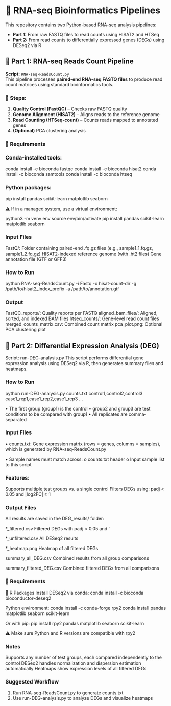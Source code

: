 # 🧬 RNA-seq Bioinformatics Pipelines

This repository contains two Python-based RNA-seq analysis pipelines:

- **Part 1:** From raw FASTQ files to read counts using HISAT2 and HTSeq
- **Part 2:** From read counts to differentially expressed genes (DEGs) using DESeq2 via R


## 📌 Part 1: RNA-seq Reads Count Pipeline

**Script:** `RNA-seq-ReadsCount.py`  
This pipeline processes **paired-end RNA-seq FASTQ files** to produce read count matrices using standard bioinformatics tools.

### 🔄 Steps:

1. **Quality Control (FastQC)** – Checks raw FASTQ quality
2. **Genome Alignment (HISAT2)** – Aligns reads to the reference genome
3. **Read Counting (HTSeq-count)** – Counts reads mapped to annotated genes
4. **(Optional)** PCA clustering analysis

### 🔧 Requirements

### Conda-installed tools:
conda install -c bioconda fastqc
conda install -c bioconda hisat2
conda install -c bioconda samtools
conda install -c bioconda htseq

### Python packages:
pip install pandas scikit-learn matplotlib seaborn

⚠️ If in a managed system, use a virtual environment:

python3 -m venv env
source env/bin/activate
pip install pandas scikit-learn matplotlib seaborn

### Input Files
FastQ/: Folder containing paired-end .fq.gz files (e.g., sample1_1.fq.gz, sample1_2.fq.gz)
HISAT2-indexed reference genome (with .ht2 files)
Gene annotation file (GTF or GFF3)

### How to Run
python RNA-seq-ReadsCount.py -i Fastq -o hisat-count-dir -g /path/to/hisat2_index_prefix -a /path/to/annotation.gtf

### Output
FastQC_reports/: Quality reports per FASTQ
aligned_bam_files/: Aligned, sorted, and indexed BAM files
htseq_counts/: Gene-level read count files
merged_counts_matrix.csv: Combined count matrix
pca_plot.png: Optional PCA clustering plot

## 📌 Part 2: Differential Expression Analysis (DEG)
Script: run-DEG-analysis.py
This script performs differential gene expression analysis using DESeq2 via R, then generates summary files and heatmaps.

### How to Run
python run-DEG-analysis.py counts.txt control1,control2,control3 case1_rep1,case1_rep2,case1_rep3 ...

•	The first group (group1) is the control
•	group2 and group3 are test conditions to be compared with group1
•	All replicates are comma-separated

### Input Files
•	counts.txt: Gene expression matrix (rows = genes, columns = samples), which is generated by RNA-seq-ReadsCount.py

•	Sample names must match across:
o	counts.txt header
o	Input sample list to this script

### Features:
Supports multiple test groups vs. a single control
Filters DEGs using: padj < 0.05 and |log2FC| ≥ 1

### Output Files
All results are saved in the DEG_results/ folder:

*_filtered.csv	Filtered DEGs with padj < 0.05 and `

*_unfiltered.csv	All DESeq2 results

*_heatmap.png	Heatmap of all filtered DEGs

summary_all_DEG.csv	Combined results from all group comparisons

summary_filtered_DEG.csv	Combined filtered DEGs from all comparisons

### 🔧 Requirements

🧬 R Packages
Install DESeq2 via conda:
conda install -c bioconda bioconductor-deseq2

Python environment:
conda install -c conda-forge rpy2
conda install pandas matplotlib seaborn scikit-learn

Or with pip:
pip install rpy2 pandas matplotlib seaborn scikit-learn

⚠️ Make sure Python and R versions are compatible with rpy2

###  Notes
Supports any number of test groups, each compared independently to the control
DESeq2 handles normalization and dispersion estimation automatically
Heatmaps show expression levels of all filtered DEGs

### Suggested Workflow
1.	Run RNA-seq-ReadsCount.py to generate counts.txt
2.	Use run-DEG-analysis.py to analyze DEGs and visualize heatmaps

